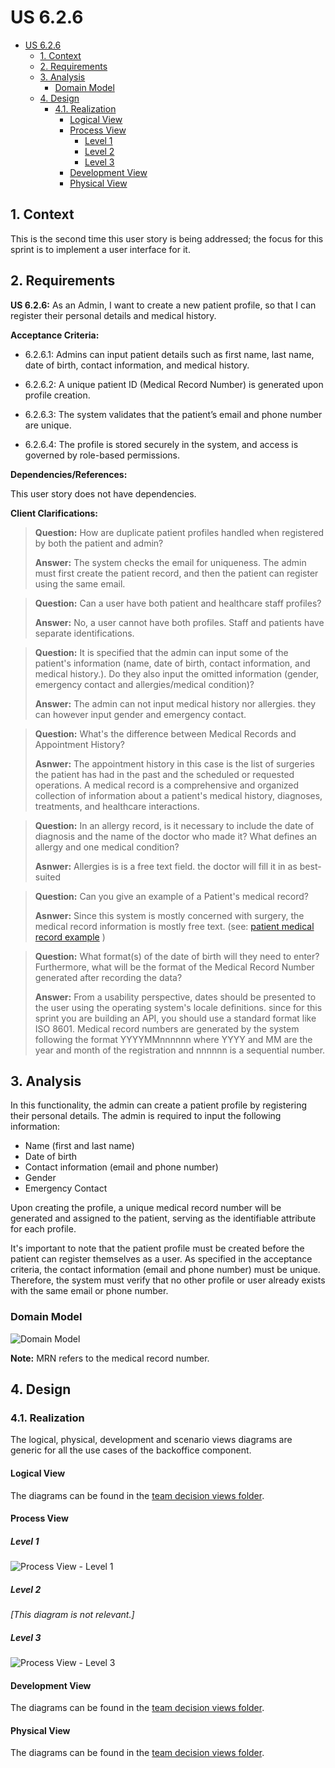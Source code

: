 # US 6.2.6

<!-- TOC -->
- [US 6.2.6](#us-626)
  - [1. Context](#1-context)
  - [2. Requirements](#2-requirements)
  - [3. Analysis](#3-analysis)
    - [Domain Model](#domain-model)
  - [4. Design](#4-design)
    - [4.1. Realization](#41-realization)
      - [Logical View](#logical-view)
      - [Process View](#process-view)
        - [Level 1](#level-1)
        - [Level 2](#level-2)
        - [Level 3](#level-3)
      - [Development View](#development-view)
      - [Physical View](#physical-view)
<!-- TOC -->

## 1. Context

This is the second time this user story is being addressed; the focus for this sprint is to implement a user interface for it.

## 2. Requirements

**US 6.2.6:** As an Admin, I want to create a new patient profile, so that I can register their personal details and medical history.

**Acceptance Criteria:**

- 6.2.6.1:  Admins can input patient details such as first name, last name, date of birth, contact information, and medical history.

- 6.2.6.2: A unique patient ID (Medical Record Number) is generated upon profile creation.

- 6.2.6.3: The system validates that the patient’s email and phone number are unique.

- 6.2.6.4: The profile is stored securely in the system, and access is governed by role-based permissions.

**Dependencies/References:**

This user story does not have dependencies.

**Client Clarifications:**

> **Question:** How are duplicate patient profiles handled when registered by both the patient and admin?
>
> **Answer:** The system checks the email for uniqueness. The admin must first create the patient record, and then the patient can register using the same email.

> **Question:** Can a user have both patient and healthcare staff profiles?
>
> **Answer:** No, a user cannot have both profiles. Staff and patients have separate identifications.

> **Question:**  It is specified that the admin can input some of the patient's information (name, date of birth, contact information, and medical history.). Do they also input the omitted information (gender, emergency contact and allergies/medical condition)?
>
> **Answer:** The admin can not input medical history nor allergies. they can however input gender and emergency contact.

> **Question:** What's the difference between Medical Records and Appointment History?
>
> **Asnwer:** The appointment history in this case is the list of surgeries the patient has had in the past and the scheduled or requested operations. A medical record is a comprehensive and organized collection of information about a patient's medical history, diagnoses, treatments, and healthcare interactions.

> **Question:** In an allergy record, is it necessary to include the date of diagnosis and the name of the doctor who made it?
What defines an allergy and one medical condition?
>
> **Asnwer:** Allergies is is a free text field. the doctor will fill it in as best-suited

> **Question:** Can you give an example of a Patient's medical record?
>
> **Asnwer:** Since this system is mostly concerned with surgery, the medical record information is mostly free text. (see: [patient medical record example](patient-record-example.txt) )

> **Question:** What format(s) of the date of birth will they need to enter? Furthermore, what will be the format of the Medical Record Number generated after recording the data?
>
> **Answer:** From a usability perspective, dates should be presented to the user using the operating system's locale definitions. since for this sprint you are building an API, you should use a standard format like ISO 8601. Medical record numbers are generated by the system following the format YYYYMMnnnnnn where YYYY and MM are the year and month of the registration and nnnnnn is a sequential number.




## 3. Analysis

In this functionality, the admin can create a patient profile by registering their personal details. The admin is required to input the following information:

- Name (first and last name)
- Date of birth
- Contact information (email and phone number)
- Gender
- Emergency Contact

Upon creating the profile, a unique medical record number will be generated and assigned to the patient, serving as the identifiable attribute for each profile.

It's important to note that the patient profile must be created before the patient can register themselves as a user. As specified in the acceptance criteria, the contact information (email and phone number) must be unique. Therefore, the system must verify that no other profile or user already exists with the same email or phone number.

### Domain Model

![Domain Model](diagrams/domain-model.svg)

**Note:** MRN refers to the medical record number.

## 4. Design

### 4.1. Realization

The logical, physical, development and scenario views diagrams are generic for all the use cases of the backoffice component.

#### Logical View

The diagrams can be found in the [team decision views folder](../../team-decisions/views/general-views.md#1-logical-view).


#### Process View

##### Level 1

![Process View - Level 1](diagrams/level-1-process-view.svg)

##### Level 2

_[This diagram is not relevant.]_

##### Level 3

![Process View - Level 3](diagrams/level-3-process-view.svg)

#### Development View

The diagrams can be found in the [team decision views folder](../../team-decisions/views/general-views.md#3-development-view).

#### Physical View

The diagrams can be found in the [team decision views folder](../../team-decisions/views/general-views.md#4-physical-view).
